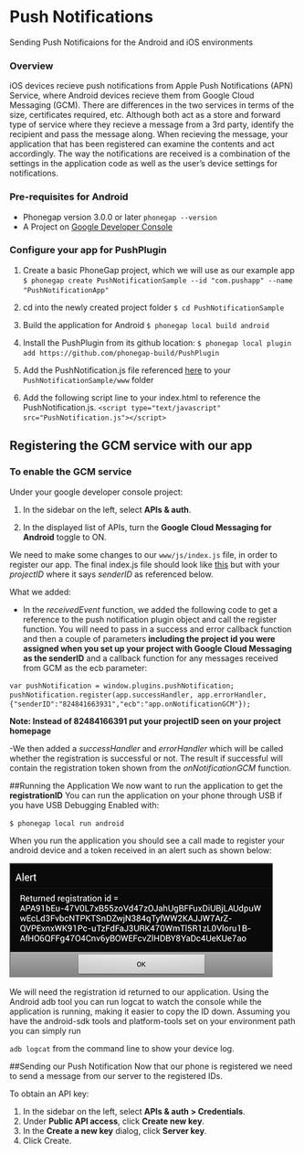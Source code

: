 Push Notifications
========================

Sending Push Notificaions for the Android and iOS environments

### Overview

iOS devices recieve push notifications from Apple Push Notifications (APN) 
Service, where Android devices recieve them from Google Cloud Messaging (GCM). 
There are differences in the two services in terms of the size, certificates 
required, etc. Although both act as a store and forward type of service where they 
recieve a message from a 3rd party, identify the recipient and pass the message 
along. When recieving the message, your application that has been registered 
can examine the contents and act accordingly. The way the notifications are received 
is a combination of the settings in the application code as well as the user’s 
device settings for notifications.

### Pre-requisites for Android
- Phonegap version 3.0.0 or later `phonegap --version`
- A Project on [Google Developer Console](https://console.developers.google.com/)

### Configure your app for PushPlugin 
1. Create a basic PhoneGap project, which we will use as our example app
   `$ phonegap create PushNotificationSample --id "com.pushapp" --name "PushNotificationApp"`

2. cd into the newly created project folder
   `$ cd PushNotificationSample`

3. Build the application for Android
   `$ phonegap local build android`

4. Install the PushPlugin from its github location:
   `$ phonegap local plugin add https://github.com/phonegap-build/PushPlugin`

5. Add the PushNotification.js file referenced 
[here](https://github.com/freesurface/mom/blob/master/planning/js/PushNotification.js) to your `PushNotificationSample/www` folder

6. Add the following script line to your index.html to reference the PushNotification.js.
   `<script type="text/javascript" src="PushNotification.js"></script>`

## Registering the GCM service with our app
### To enable the GCM service
Under your google developer console project:

1. In the sidebar on the left, select **APIs & auth**.

2. In the displayed list of APIs, turn the **Google Cloud Messaging for Android** toggle to ON.

We need to make some changes to our `www/js/index.js` file, in order to register our app.
The final index.js file should look like [this](https://github.com/freesurface/mom/blob/master/planning/js/index.js)
but with your *projectID* where it says *senderID* as referenced below.

What we added:

- In the *receivedEvent* function, we added the following code to get a reference to
the push notification plugin object and call the register function. You will
need to pass in a success and error callback function and then a couple of parameters 
**including the project id you were assigned when you set up your project with Google Cloud Messaging 
as the senderID** and a callback function for any messages received from GCM as the ecb parameter:

```
var pushNotification = window.plugins.pushNotification;
pushNotification.register(app.successHandler, app.errorHandler,{"senderID":"824841663931","ecb":"app.onNotificationGCM"});
```

**Note: Instead of 82484166391 put your projectID seen on your project homepage**

-We then added a *successHandler* and *errorHandler* which will be called whether the registration is successful or not.
The result if successful will contain the registration token shown from the *onNotificationGCM* function. 

##Running the Application
We now want to run the application to get the **registrationID**
You can run the application on your phone through USB if you have USB Debugging Enabled with:

   `$ phonegap local run android`

When you run the application you should see a call made to register your 
android device and a token received in an alert such as shown below:

![alt text](https://github.com/freesurface/mom/blob/master/planning/img/android-notify-reg.png)

We will need the registration id returned to our application. Using the Android adb tool you can run logcat 
to watch the console while the application is running, making it easier to copy the ID down.
Assuming you have the android-sdk tools and platform-tools set on your environment path you can simply run

 `adb logcat` from the command line to show your device log.

##Sending our Push Notification
Now that our phone is registered we need to send a message from our server
to the registered IDs.

To obtain an API key:

1. In the sidebar on the left, select **APIs & auth > Credentials**.
2. Under **Public API access**, click **Create new key**.
3. In the **Create a new key** dialog, click **Server key**.
4. Click Create.
